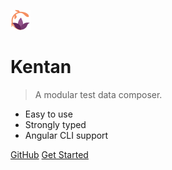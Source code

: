 ![logo](assets/logo.png)

# Kentan

> A modular test data composer.

* Easy to use
* Strongly typed
* Angular CLI support

[GitHub](https://github.com/kentan-official/kentan)
[Get Started](#Kentan)
